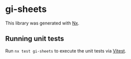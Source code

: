 # gi-sheets

This library was generated with [Nx](https://nx.dev).

## Running unit tests

Run `nx test gi-sheets` to execute the unit tests via [Vitest](https://vitest.dev/).
